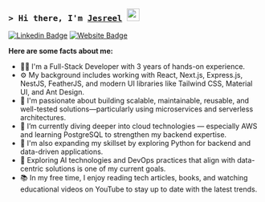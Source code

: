 ### <samp>&gt; Hi there, I'm <a href="" target="_blank">Jesreel</a> <img src="https://media.giphy.com/media/hvRJCLFzcasrR4ia7z/giphy.gif" width="25"> </samp>

[![Linkedin Badge](https://img.shields.io/badge/-LinkedIn-0e76a8?style=flat-square&logo=Linkedin&logoColor=white)](https://linkedin.com/in/jesreel01)
[![Website Badge](https://img.shields.io/badge/Website-3b5998?style=flat-square&logo=google-chrome&logoColor=white)](https://jesreel.me)

**Here are some facts about me:**

- 🧑‍💻 I'm a Full-Stack Developer with 3 years of hands-on experience.  
- ⚙️ My background includes working with React, Next.js, Express.js, NestJS, FeatherJS, and modern UI libraries like Tailwind CSS, Material UI, and Ant Design.  
- 🚀 I'm passionate about building scalable, maintainable, reusable, and well-tested solutions—particularly using microservices and serverless architectures.  
- 🧠 I’m currently diving deeper into cloud technologies — especially AWS and learning PostgreSQL to strengthen my backend expertise.  
- 🐍 I'm also expanding my skillset by exploring Python for backend and data-driven applications.  
- 🤖 Exploring AI technologies and DevOps practices that align with data-centric solutions is one of my current goals.  
- 📚 In my free time, I enjoy reading tech articles, books, and watching educational videos on YouTube to stay up to date with the latest trends.
